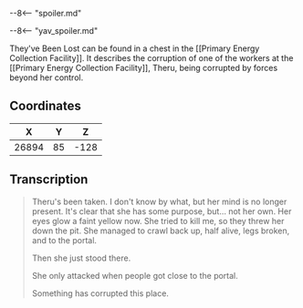  

--8<-- "spoiler.md"

--8<-- "yav_spoiler.md"

They've Been Lost can be found in a chest in the [[Primary Energy Collection Facility]]. It describes the corruption of one of the workers at the [[Primary Energy Collection Facility]], Theru, being corrupted by forces beyond her control.

## Coordinates
| **X** | **Y** | **Z** |
| :---: | :---: | :---: |
| 26894 |  85   | -128  |

## Transcription
> Theru's been taken. I don't know by what, but her mind is no longer present. It's clear that she has some purpose, but... not her own. Her eyes glow a faint yellow now. She tried to kill me, so they threw her down the pit. She managed to crawl back up, half alive, legs broken, and to the portal.
>
> Then she just stood there.
>
> She only attacked when people got close to the portal.
>
> Something has corrupted this place.



